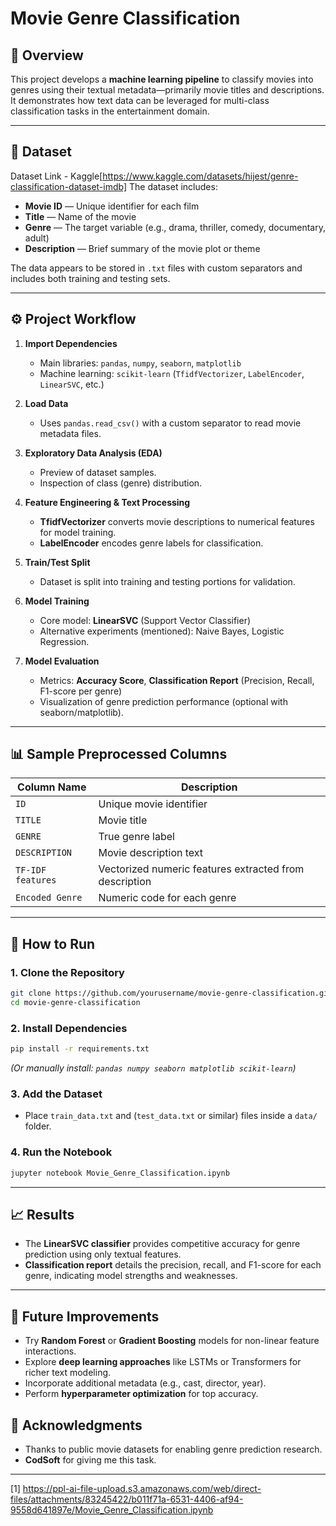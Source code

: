 # Movie Genre Classification

## 📌 Overview
This project develops a **machine learning pipeline** to classify movies into genres using their textual metadata—primarily movie titles and descriptions.  
It demonstrates how text data can be leveraged for multi-class classification tasks in the entertainment domain.

***

## 📂 Dataset
Dataset Link - Kaggle[https://www.kaggle.com/datasets/hijest/genre-classification-dataset-imdb]
The dataset includes:
- **Movie ID** — Unique identifier for each film
- **Title** — Name of the movie
- **Genre** — The target variable (e.g., drama, thriller, comedy, documentary, adult)
- **Description** — Brief summary of the movie plot or theme

The data appears to be stored in `.txt` files with custom separators and includes both training and testing sets.

***

## ⚙️ Project Workflow

1. **Import Dependencies**
   - Main libraries: `pandas`, `numpy`, `seaborn`, `matplotlib`
   - Machine learning: `scikit-learn` (`TfidfVectorizer`, `LabelEncoder`, `LinearSVC`, etc.)

2. **Load Data**
   - Uses `pandas.read_csv()` with a custom separator to read movie metadata files.

3. **Exploratory Data Analysis (EDA)**
   - Preview of dataset samples.
   - Inspection of class (genre) distribution.

4. **Feature Engineering & Text Processing**
   - **TfidfVectorizer** converts movie descriptions to numerical features for model training.
   - **LabelEncoder** encodes genre labels for classification.

5. **Train/Test Split**
   - Dataset is split into training and testing portions for validation.

6. **Model Training**
   - Core model: **LinearSVC** (Support Vector Classifier)
   - Alternative experiments (mentioned): Naive Bayes, Logistic Regression.
   
7. **Model Evaluation**
   - Metrics: **Accuracy Score**, **Classification Report** (Precision, Recall, F1-score per genre)
   - Visualization of genre prediction performance (optional with seaborn/matplotlib).

***

## 📊 Sample Preprocessed Columns

| Column Name     | Description                                        |
|-----------------|----------------------------------------------------|
| `ID`            | Unique movie identifier                            |
| `TITLE`         | Movie title                                        |
| `GENRE`         | True genre label                                   |
| `DESCRIPTION`   | Movie description text                             |
| `TF-IDF features` | Vectorized numeric features extracted from description |
| `Encoded Genre` | Numeric code for each genre                        |

***

## 🚀 How to Run

### 1. Clone the Repository
```bash
git clone https://github.com/yourusername/movie-genre-classification.git
cd movie-genre-classification
```

### 2. Install Dependencies
```bash
pip install -r requirements.txt
```
*(Or manually install: `pandas numpy seaborn matplotlib scikit-learn`)*

### 3. Add the Dataset
- Place `train_data.txt` and (`test_data.txt` or similar) files inside a `data/` folder.

### 4. Run the Notebook
```bash
jupyter notebook Movie_Genre_Classification.ipynb
```

***

## 📈 Results
- The **LinearSVC classifier** provides competitive accuracy for genre prediction using only textual features.
- **Classification report** details the precision, recall, and F1-score for each genre, indicating model strengths and weaknesses.

***

## 🔮 Future Improvements
- Try **Random Forest** or **Gradient Boosting** models for non-linear feature interactions.
- Explore **deep learning approaches** like LSTMs or Transformers for richer text modeling.
- Incorporate additional metadata (e.g., cast, director, year).
- Perform **hyperparameter optimization** for top accuracy.


## 🙌 Acknowledgments
- Thanks to public movie datasets for enabling genre prediction research.
- **CodSoft** for giving me this task.

***


[1] https://ppl-ai-file-upload.s3.amazonaws.com/web/direct-files/attachments/83245422/b011f71a-6531-4406-af94-9558d641897e/Movie_Genre_Classification.ipynb
